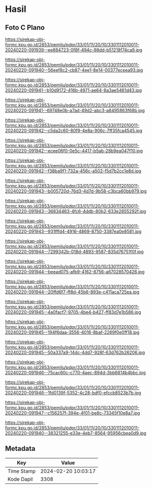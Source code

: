 # Hasil

## Foto C Plano

https://sirekap-obj-formc.kpu.go.id/2853/pemilu/pdpr/33/01/11/20/10/3301112010011-20240220-091939--ee884723-0f8f-494c-98dd-b51218f74ca9.jpg

https://sirekap-obj-formc.kpu.go.id/2853/pemilu/pdpr/33/01/11/20/10/3301112010011-20240220-091940--56eef8c2-cb87-4ee1-8e14-00377eceea93.jpg

https://sirekap-obj-formc.kpu.go.id/2853/pemilu/pdpr/33/01/11/20/10/3301112010011-20240220-091941--b10d9172-416b-4971-ae64-8a3ae5461d43.jpg

https://sirekap-obj-formc.kpu.go.id/2853/pemilu/pdpr/33/01/11/20/10/3301112010011-20240220-091941--69748e0b-a7ad-49d2-abc3-a8495863f68b.jpg

https://sirekap-obj-formc.kpu.go.id/2853/pemilu/pdpr/33/01/11/20/10/3301112010011-20240220-091942--c5da2c60-80f9-4e8a-906c-7ff35fca4545.jpg

https://sirekap-obj-formc.kpu.go.id/2853/pemilu/pdpr/33/01/11/20/10/3301112010011-20240220-091942--ecee06f0-0e5c-4417-b5ab-28b9ea047f10.jpg

https://sirekap-obj-formc.kpu.go.id/2853/pemilu/pdpr/33/01/11/20/10/3301112010011-20240220-091942--f38ba9f1-732a-456c-a502-f5d7b2cc1e8d.jpg

https://sirekap-obj-formc.kpu.go.id/2853/pemilu/pdpr/33/01/11/20/10/3301112010011-20240220-091943--b005720d-76d3-4d7d-9b58-c3bca60bb979.jpg

https://sirekap-obj-formc.kpu.go.id/2853/pemilu/pdpr/33/01/11/20/10/3301112010011-20240220-091943--36834463-4fc6-4ddb-80b2-633e2855292f.jpg

https://sirekap-obj-formc.kpu.go.id/2853/pemilu/pdpr/33/01/11/20/10/3301112010011-20240220-091943--931fffd4-4916-4869-8750-3387ea0e8581.jpg

https://sirekap-obj-formc.kpu.go.id/2853/pemilu/pdpr/33/01/11/20/10/3301112010011-20240220-091944--7299342b-018d-4893-9587-835d76751f0f.jpg

https://sirekap-obj-formc.kpu.go.id/2853/pemilu/pdpr/33/01/11/20/10/3301112010011-20240220-091944--beead075-afb9-4162-8756-a67028570426.jpg

https://sirekap-obj-formc.kpu.go.id/2853/pemilu/pdpr/33/01/11/20/10/3301112010011-20240220-091944--20ffd6f7-ff8d-45b6-893e-c411aca725ea.jpg

https://sirekap-obj-formc.kpu.go.id/2853/pemilu/pdpr/33/01/11/20/10/3301112010011-20240220-091945--4a0facf7-9705-4be4-b427-ff83d7e1b586.jpg

https://sirekap-obj-formc.kpu.go.id/2853/pemilu/pdpr/33/01/11/20/10/3301112010011-20240220-091945--194f6daa-3556-4016-8baf-2269f0e0ff18.jpg

https://sirekap-obj-formc.kpu.go.id/2853/pemilu/pdpr/33/01/11/20/10/3301112010011-20240220-091945--50a337a9-14dc-4dd7-928f-63d762b26206.jpg

https://sirekap-obj-formc.kpu.go.id/2853/pemilu/pdpr/33/01/11/20/10/3301112010011-20240220-091946--75cac60c-c770-4aec-894d-3bb6814b4bbc.jpg

https://sirekap-obj-formc.kpu.go.id/2853/pemilu/pdpr/33/01/11/20/10/3301112010011-20240220-091946--1fd0139f-5352-4c28-bdf0-efccb8523b7b.jpg

https://sirekap-obj-formc.kpu.go.id/2853/pemilu/pdpr/33/01/11/20/10/3301112010011-20240220-091947--c156257f-394e-4f01-be8c-73345f10e8a7.jpg

https://sirekap-obj-formc.kpu.go.id/2853/pemilu/pdpr/33/01/11/20/10/3301112010011-20240220-091940--38321255-e33e-4eb7-8564-95956cbea0d9.jpg


## Metadata

| Key        | Value               |
| ---------- | ------------------- |
| Time Stamp | 2024-02-20 10:03:17 |
| Kode Dapil | 3308                |



